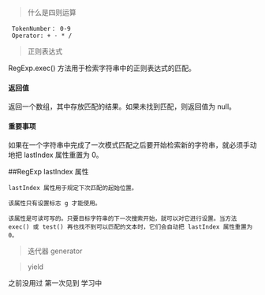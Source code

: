 > 什么是四则运算
```
 TokenNumber： 0-9
 Operator: + - * / 
```	
	
>正则表达式

RegExp.exec() 方法用于检索字符串中的正则表达式的匹配。

#### 返回值
返回一个数组，其中存放匹配的结果。如果未找到匹配，则返回值为 null。

#### 重要事项

如果在一个字符串中完成了一次模式匹配之后要开始检索新的字符串，就必须手动地把 lastIndex 属性重置为 0。

##RegExp lastIndex 属性

```
lastIndex 属性用于规定下次匹配的起始位置。

该属性只有设置标志 g 才能使用。

该属性是可读可写的。只要目标字符串的下一次搜索开始，就可以对它进行设置。当方法 exec() 或 test() 再也找不到可以匹配的文本时，它们会自动把 lastIndex 属性重置为 0。
```

>迭代器 generator


[](https://developer.mozilla.org/zh-CN/docs/Web/JavaScript/Reference/Global_Objects/Generator)


>yield

之前没用过 第一次见到 学习中

[](https://developer.mozilla.org/zh-CN/docs/Web/JavaScript/Reference/Operators/yield)